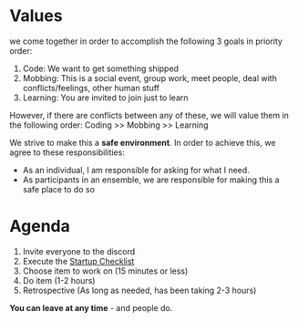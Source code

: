 # Values
  we come together in order to accomplish the following 3 goals in priority order:

  1. Code: We want to get something shipped 
  1. Mobbing: This is a social event, group work, meet people, deal with conflicts/feelings, other human stuff 
  1. Learning: You are invited to join just to learn

  However, if there are conflicts between any of these, we will value them in the following order:
  Coding >> Mobbing >> Learning

  We strive to make this a **safe environment**. In order to achieve this, we agree to these responsibilities:
  * As an individual, I am responsible for asking for what I need. 
  * As participants in an ensemble, we are responsible for making this a safe place to do so

# Agenda

  1. Invite everyone to the discord
  1. Execute the [Startup Checklist](./Contribute.md#startup-checklist)
  1. Choose item to work on (15 minutes or less)
  2. Do item (1-2 hours)
  3. Retrospective (As long as needed, has been taking 2-3 hours)

**You can leave at any time** - and people do.
